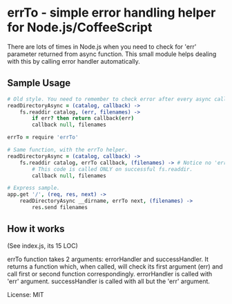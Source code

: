 errTo - simple error handling helper for Node.js/CoffeeScript
=====

There are lots of times in Node.js when you need to check for 'err' parameter returned from async function. 
This small module helps dealing with this by calling error handler automatically.

Sample Usage
-----

```coffeescript
# Old style. You need to remember to check error after every async call.
readDirectoryAsync = (catalog, callback) ->
    fs.readdir catalog, (err, filenames) ->
        if err? then return callback(err)
        callback null, filenames

errTo = require 'errTo'

# Same function, with the errTo helper.
readDirectoryAsync = (catalog, callback) ->
    fs.readdir catalog, errTo callback, (filenames) -> # Notice no 'err' argument.
        # This code is called ONLY on successful fs.readdir.
        callback null, filenames

# Express sample.
app.get '/', (req, res, next) ->
    readDirectoryAsync __dirname, errTo next, (filenames) ->
        res.send filenames
```

How it works
-----

(See index.js, its 15 LOC)

errTo function takes 2 arguments: errorHandler and successHandler. It returns a function which, when called,
will check its first argument (err) and call first or second function correspondingly. errorHandler is called with 'err' 
argument. successHandler is called with all but the 'err' argument.

License: MIT
